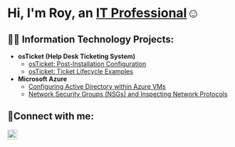 # <h1>Hi, I'm Roy, an <a href="https://www.linkedin.com/in/roy-murray-19261430b/">IT Professional</a>☺</h1>

<h2>👨‍💻 Information Technology Projects:</h2>

- <b>osTicket (Help Desk Ticketing System)</b>
  - [osTicket: Post-Installation Configuration](https://github.com/joshmadakorcc/post-install-config)
  - [osTicket: Ticket Lifecycle Examples](https://github.com/joshmadakorcc/ticket-lifecycle)
- <b>Microsoft Azure</b>
  - [Configuring Active Directory within Azure VMs](https://github.com/joshmadakorcc/configure-ad)
  - [Network Security Groups (NSGs) and Inspecting Network Protocols](https://github.com/joshmadakorcc/azure-network-protocols)

<h2>🤳Connect with me:</h2>


[<img align="left" alt="Roy | LinkedIn" width="22px" src="https://www.linkedin.com/in/roy-murray-19261430b/" />][linkedin]


[linkedin]: [https://www.linkedin.com/in/roy-murray]
